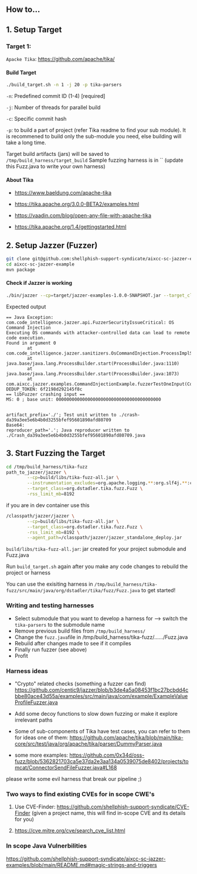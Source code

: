 ## How to...

## 1. Setup Target
### Target 1:
`Apacke Tika`: https://github.com/apache/tika/

#### Build Target
```bash
./build_target.sh -n 1 -j 20 -p tika-parsers
```

`-n`: Predefined commit ID (1-4) [required]

`-j`: Number of threads for parallel build

`-c`: Specific commit hash

`-p`: to build a part of project (refer Tika readme to find your sub module). It is recommened to build only the sub-module you need, else building will take a long time. 

Target build artifacts (jars) will be saved to `/tmp/build_harness/target_build`
Sample fuzzing harness is in ``
(update this Fuzz.java to write your own harness)


#### About Tika
- https://www.baeldung.com/apache-tika

- https://tika.apache.org/3.0.0-BETA2/examples.html

- https://vaadin.com/blog/open-any-file-with-apache-tika

- https://tika.apache.org/1.4/gettingstarted.html


## 2. Setup Jazzer (Fuzzer)

```bash
git clone git@github.com:shellphish-support-syndicate/aixcc-sc-jazzer-examples.git
cd aixcc-sc-jazzer-example
mvn package
```

#### Check if Jazzer is working
```bash
./bin/jazzer --cp=target/jazzer-examples-1.0.0-SNAPSHOT.jar --target_class=com.aixcc.jazzer.examples.CommandInjectionExample
```

Expected output
```
== Java Exception: com.code_intelligence.jazzer.api.FuzzerSecurityIssueCritical: OS Command Injection
Executing OS commands with attacker-controlled data can lead to remote code execution.
Found in argument 0
        at com.code_intelligence.jazzer.sanitizers.OsCommandInjection.ProcessImplStartHook(OsCommandInjection.java:35)
        at java.base/java.lang.ProcessBuilder.start(ProcessBuilder.java:1110)
        at java.base/java.lang.ProcessBuilder.start(ProcessBuilder.java:1073)
        at com.aixcc.jazzer.examples.CommandInjectionExample.fuzzerTestOneInput(CommandInjectionExample.java:28)
DEDUP_TOKEN: 6f2198d292145f8c
== libFuzzer crashing input ==
MS: 0 ; base unit: 0000000000000000000000000000000000000000


artifact_prefix='./'; Test unit written to ./crash-da39a3ee5e6b4b0d3255bfef95601890afd80709
Base64:
reproducer_path='.'; Java reproducer written to ./Crash_da39a3ee5e6b4b0d3255bfef95601890afd80709.java
```


## 3. Start Fuzzing the Target

```bash
cd /tmp/build_harness/tika-fuzz
path_to_jazzer/jazzer \
        --cp=build/libs/tika-fuzz-all.jar \
        --instrumentation_excludes=org.apache.logging.**:org.slf4j.**:com.microsoft.schemas.**:org.openxmlformats schemas.**:org.apache.xmlbeans.**:com.google.protobuf.**:com.google.common.**:ucar.nc2.**:org.mozilla.universalchardet.**:org.jdom2.**:javax.activation.**:javax.xml.bind.**:com.sun.** \
        --target_class=org.dstadler.tika.fuzz.Fuzz \
        -rss_limit_mb=8192
```

if you are in dev container use this

```bash
/classpath/jazzer/jazzer \
        --cp=build/libs/tika-fuzz-all.jar \
        --target_class=org.dstadler.tika.fuzz.Fuzz \
        -rss_limit_mb=8192 \
        --agent_path=/classpath/jazzer/jazzer_standalone_deploy.jar
```

`build/libs/tika-fuzz-all.jar`: jar created for your project submodule and Fuzz.java

Run `build_target.sh` again after you make any code changes to rebuild the project or harness

You can use the exisiting harness in `/tmp/build_harness/tika-fuzz/src/main/java/org/dstadler/tika/fuzz/Fuzz.java` to get started!

### Writing and testing harnesses

- Select submodule that you want to develop a harness for --> switch the `tika-parsers` to the submodule name
- Remove previous build files from `/tmp/build_harness/`
- Change the `fuzz.java`file in /tmp/build_harness/tika-fuzz/....../Fuzz.java
- Rebuild after changes made to see if it compiles 
- Finally run fuzzer (see above)
- Profit

### Harness ideas

- "Crypto" related checks (something a fuzzer can find)
    https://github.com/centic9/jazzer/blob/b3de4a5a08453f1bc27bcbdd4cbbe80ace43d55a/examples/src/main/java/com/example/ExampleValueProfileFuzzer.java

- Add some decoy functions to slow down fuzzing or make it explore irrelevant paths

- Some of sub-components of Tika have test cases, you can refer to them for ideas
    one of them: https://github.com/apache/tika/blob/main/tika-core/src/test/java/org/apache/tika/parser/DummyParser.java

- some more examples: 
    https://github.com/0x34d/oss-fuzz/blob/5362821703ca5e37da2e3aa134a0539075de8402/projects/tomcat/ConnectorSendFileFuzzer.java#L168

please write some evil harness that break our pipeline ;)

### Two ways to find existing CVEs for in scope CWE's
1. Use CVE-Finder: https://github.com/shellphish-support-syndicate/CVE-Finder
(given a project name, this will find in-scope CVE and its details for you)

2. https://cve.mitre.org/cve/search_cve_list.html

### In scope Java Vulnerbilities
https://github.com/shellphish-support-syndicate/aixcc-sc-jazzer-examples/blob/main/README.md#magic-strings-and-triggers
